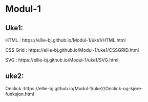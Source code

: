 # Modul-1

<h2>Uke1:</h2>
<p>
  HTML      : https://ellie-bj.github.io/Modul-1/uke1/HTML.html                      
</p>

<p>
  CSS Grid  : https://ellie-bj.github.io/Modul-1/uke1/CSSGRID.html                     
</p>

<p>
  SVG       : https://ellie-bj.github.io/Modul-1/uke1/SVG.html
</p>


<h2>uke2:</h2>
<p>
  Onclick  :https://ellie-bj.github.io/Modul-1/uke2/Onclick-og-kjøre-funksjon.html
</p>
<p></p>
<p></p>
<p></p>
